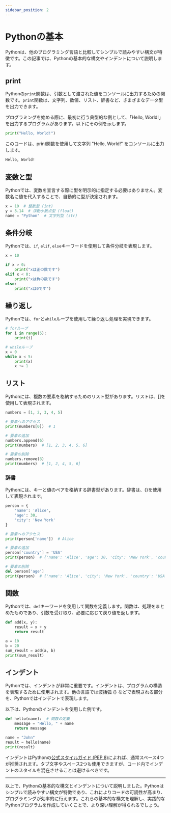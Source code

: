 ```yaml
---
sidebar_position: 2
---
```


# Pythonの基本

Pythonは、他のプログラミング言語と比較してシンプルで読みやすい構文が特徴です。この記事では、Pythonの基本的な構文やインデントについて説明します。

## print

Pythonの`print`関数は、引数として渡された値をコンソールに出力するための関数です。`print`関数は、文字列、数値、リスト、辞書など、さまざまなデータ型を出力できます。

プログラミングを始める際に、最初に行う典型的な例として、「Hello, World!」を出力するプログラムがあります。以下にその例を示します。

```python
print("Hello, World!")
```

このコードは、print関数を使用して文字列 "Hello, World!" をコンソールに出力します。

```bash
Hello, World!
```

## 変数と型

Pythonでは、変数を宣言する際に型を明示的に指定する必要はありません。変数名に値を代入することで、自動的に型が決定されます。

```py
x = 10  # 整数型 (int)
y = 3.14  # 浮動小数点型 (float)
name = "Python"  # 文字列型 (str)
```

## 条件分岐

Pythonでは、`if`, `elif`, `else`キーワードを使用して条件分岐を表現します。

```py
x = 10

if x > 0:
    print("xは正の数です")
elif x < 0:
    print("xは負の数です")
else:
    print("xは0です")
```

## 繰り返し

Pythonでは、`for`と`while`ループを使用して繰り返し処理を実現できます。


```py
# forループ
for i in range(5):
    print(i)

# whileループ
x = 0
while x < 5:
    print(x)
    x += 1
```

## リスト

Pythonには、複数の要素を格納するためのリスト型があります。リストは、[]を使用して表現されます。

```py
numbers = [1, 2, 3, 4, 5]

# 要素へのアクセス
print(numbers[0])  # 1

# 要素の追加
numbers.append(6)
print(numbers)  # [1, 2, 3, 4, 5, 6]

# 要素の削除
numbers.remove(3)
print(numbers)  # [1, 2, 4, 5, 6]
```

### 辞書

Pythonには、キーと値のペアを格納する辞書型があります。辞書は、{}を使用して表現されます。

```py
person = {
    'name': 'Alice',
    'age': 30,
    'city': 'New York'
}

# 要素へのアクセス
print(person['name'])  # Alice

# 要素の追加
person['country'] = 'USA'
print(person)  # {'name': 'Alice', 'age': 30, 'city': 'New York', 'country': 'USA'}

# 要素の削除
del person['age']
print(person)  # {'name': 'Alice', 'city': 'New York', 'country': 'USA'}
```

## 関数

Pythonでは、`def`キーワードを使用して関数を定義します。関数は、処理をまとめたものであり、引数を受け取り、必要に応じて戻り値を返します。

```python
def add(x, y):
    result = x + y
    return result

a = 10
b = 20
sum_result = add(a, b)
print(sum_result)
```

## インデント

Pythonでは、インデントが非常に重要です。インデントは、プログラムの構造を表現するために使用されます。他の言語では波括弧 {} などで表現される部分を、Pythonではインデントで表現します。

以下は、Pythonのインデントを使用した例です。

```py
def hello(name):  # 関数の定義
    message = "Hello, " + name
    return message

name = "John"
result = hello(name)
print(result)
```

インデントはPythonの[公式スタイルガイド (PEP 8)](https://peps.python.org/pep-0008/#indentation)によれば、通常スペース4つが推奨されます。タブ文字やスペース2つも使用できますが、コード内でインデントのスタイルを混在させることは避けるべきです。

---

以上で、Pythonの基本的な構文とインデントについて説明しました。Pythonはシンプルで読みやすい構文が特徴であり、これによりコードの可読性が高まり、プログラミングが効率的に行えます。これらの基本的な構文を理解し、実践的なPythonプログラムを作成していくことで、より深い理解が得られるでしょう。